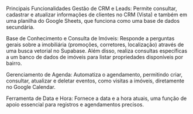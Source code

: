 Principais Funcionalidades
Gestão de CRM e Leads: Permite consultar, cadastrar e atualizar informações de clientes no CRM (Vista) e também em uma planilha do Google Sheets, que funciona como uma base de dados secundária.

Base de Conhecimento e Consulta de Imóveis: Responde a perguntas gerais sobre a imobiliária (promoções, corretores, localização) através de uma busca vetorial no Supabase. Além disso, realiza consultas específicas a um banco de dados de imóveis para listar propriedades disponíveis por bairro.

Gerenciamento de Agenda: Automatiza o agendamento, permitindo criar, consultar, atualizar e deletar eventos, como visitas a imóveis, diretamente no Google Calendar.

Ferramenta de Data e Hora: Fornece a data e a hora atuais, uma função de apoio essencial para registros e agendamentos precisos.
